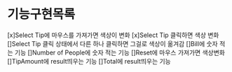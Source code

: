 # 기능구현목록
[x]Select Tip에 마우스를 가져가면 색상이 변화
[x]Select Tip 클릭하면 색상 변화
[]Select Tip 클릭 상태에서 다른 하나 클릭하면 그걸로 색상이 옮겨감
[]Bill에 숫자 적는 기능
[]Number of People에 숫자 적는 기능
[]Reset에 마우스 가져가면 색상변화
[]TipAmount에 result띄우는 기능
[]Total에 result띄우는 기능